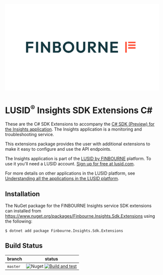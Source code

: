 ![LUSID_by_Finbourne](./resources/Finbourne_Logo_Teal.svg)

# LUSID<sup>®</sup> Insights SDK Extensions C#

These are the C# SDK Extensions to accompany the [C# SDK (Preview) for the Insights application](https://github.com/finbourne/insights-sdk-csharp-preview). The Insights application is a monitoring and troubleshooting service.

This extensions package provides the user with additional extensions to make it easy to configure and use the API endpoints. 

The Insights application is part of the [LUSID by FINBOURNE](https://www.finbourne.com/lusid-technology) platform. To use it you'll need a LUSID account. [Sign up for free at lusid.com](https://www.lusid.com/app/signup).

For more details on other applications in the LUSID platform, see [Understanding all the applications in the LUSID platform](https://support.lusid.com/knowledgebase/article/KA-01787/en-us).

## Installation

The NuGet package for the FINBOURNE Insights service SDK extensions can installed from https://www.nuget.org/packages/Finbourne.Insights.Sdk.Extensions using the following:

```
$ dotnet add package Finbourne.Insights.Sdk.Extensions
```

## Build Status 

| branch | status |
| --- | --- |
| `master` | ![Nuget](https://img.shields.io/nuget/v/Finbourne.Insights.Sdk.Extensions?color=blue) [![Build and test](https://github.com/finbourne/insights-sdk-extensions-csharp/actions/workflows/build-and-test.yaml/badge.svg)](https://github.com/finbourne/insights-sdk-extensions-csharp/actions/workflows/build-and-test.yaml) |